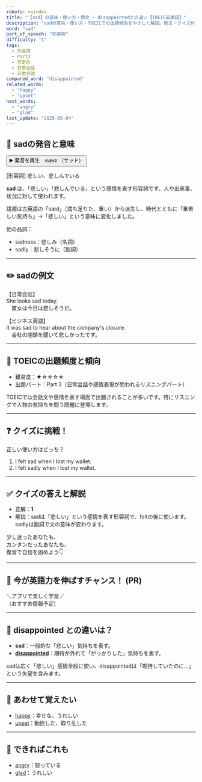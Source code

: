 ```yaml
---
robots: noindex
title: "【sad】の意味・使い方・例文 ― disappointedとの違い【TOEIC英単語】"
description: "sadの意味・使い方・TOEICでの出題傾向をやさしく解説。例文・クイズ付きでdisappointedとの違いもわかりやすく学べます。"
word: "sad"
part_of_speech: "形容詞"
difficulty: "1"
tags:
  - 形容詞
  - Part3
  - 否定的
  - 日常会話
  - 日常会話
compared_word: "disappointed"
related_words:
  - "happy"
  - "upset"
next_words:
  - "angry"
  - "glad"
last_update: "2025-05-04"
---
```


## 🔰 sadの発音と意味

<button class="play-audio" onclick="playTTS('sad')">
  <span class="play-audio-main">
    ▶️ 発音を再生　/sæd/
  </span>
  <span class="play-audio-sub">
    （サッド）
  </span>
</button>

[形容詞] 悲しい、悲しんでいる

**sad** は、「悲しい」「悲しんでいる」という感情を表す形容詞です。人や出来事、状況に対して使われます。

語源は古英語の「sæd」（満ち足りた、重い）から派生し、時代とともに「重苦しい気持ち」→「悲しい」という意味に変化しました。

他の品詞：  
- sadness：悲しみ（名詞）
- sadly：悲しそうに（副詞）

---

## ✏️ sadの例文

【日常会話】  
She looks sad today.  
　彼女は今日は悲しそうだ。

【ビジネス英語】  
It was sad to hear about the company's closure.  
　会社の閉鎖を聞いて悲しかったです。

---

## 🎯 TOEICの出題頻度と傾向

- 難易度：★☆☆☆☆
- 出題パート：Part 3（日常会話や感情表現が問われるリスニングパート）

TOEICでは会話文や感情を表す場面で出題されることが多いです。特にリスニングで人物の気持ちを問う問題に登場します。

---

## ❓ クイズに挑戦！

正しい使い方はどっち？

1. I felt sad when I lost my wallet.  
2. I felt sadly when I lost my wallet.

---

## ✅ クイズの答えと解説

- 正解：**1**
- 解説：sadは「悲しい」という感情を表す形容詞で、feltの後に使います。sadlyは副詞で文の意味が変わります。

少し迷ったあなたも、  
カンタンだったあなたも、  
復習で自信を固めよう👇️

---

## 🚀 今が英語力を伸ばすチャンス！ (PR)

<div class="info-center">
＼アプリで楽しく学習／<br>  
（おすすめ情報予定）
</div>

---

## 🤔  disappointed との違いは？

- **sad**：一般的な「悲しい」気持ちを表す。
- **[disappointed](/disappointed)**：期待が外れて「がっかりした」気持ちを表す。

sadは広く「悲しい」感情全般に使い、disappointedは「期待していたのに…」という失望を含みます。

---

## 🧩 あわせて覚えたい

- [happy](/happy)：幸せな、うれしい
- [upset](/upset)：動揺した、取り乱した

---

## 📖 できればこれも

- [angry](/angry)：怒っている
- [glad](/glad)：うれしい

<!-- cvid: aid11_bid16 -->
